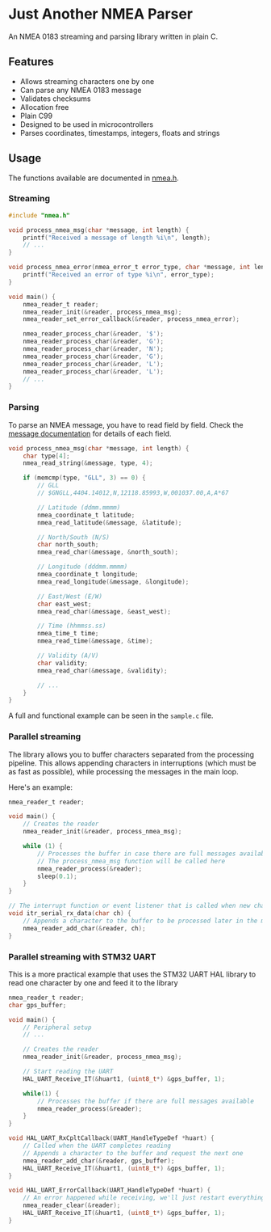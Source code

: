 # Just Another NMEA Parser

An NMEA 0183 streaming and parsing library written in plain C.

## Features
- Allows streaming characters one by one
- Can parse any NMEA 0183 message
- Validates checksums
- Allocation free
- Plain C99
- Designed to be used in microcontrollers
- Parses coordinates, timestamps, integers, floats and strings

## Usage

The functions available are documented in [nmea.h](./src/nmea.h).

### Streaming

```c
#include "nmea.h"

void process_nmea_msg(char *message, int length) {
    printf("Received a message of length %i\n", length);
    // ...
}

void process_nmea_error(nmea_error_t error_type, char *message, int length) {
    printf("Received an error of type %i\n", error_type);
}

void main() {
    nmea_reader_t reader;
    nmea_reader_init(&reader, process_nmea_msg);
    nmea_reader_set_error_callback(&reader, process_nmea_error);

    nmea_reader_process_char(&reader, '$');
    nmea_reader_process_char(&reader, 'G');
    nmea_reader_process_char(&reader, 'N');
    nmea_reader_process_char(&reader, 'G');
    nmea_reader_process_char(&reader, 'L');
    nmea_reader_process_char(&reader, 'L');
    // ...
}
```

### Parsing

To parse an NMEA message, you have to read field by field. Check the [message documentation](https://gpsd.gitlab.io/gpsd/NMEA.html) for details of each field.

```c
void process_nmea_msg(char *message, int length) {
    char type[4];
    nmea_read_string(&message, type, 4);

    if (memcmp(type, "GLL", 3) == 0) {
        // GLL
        // $GNGLL,4404.14012,N,12118.85993,W,001037.00,A,A*67

        // Latitude (ddmm.mmmm)
        nmea_coordinate_t latitude;
        nmea_read_latitude(&message, &latitude);

        // North/South (N/S)
        char north_south;
        nmea_read_char(&message, &north_south);

        // Longitude (dddmm.mmmm)
        nmea_coordinate_t longitude;
        nmea_read_longitude(&message, &longitude);

        // East/West (E/W)
        char east_west;
        nmea_read_char(&message, &east_west);

        // Time (hhmmss.ss)
        nmea_time_t time;
        nmea_read_time(&message, &time);

        // Validity (A/V)
        char validity;
        nmea_read_char(&message, &validity);

        // ...
    }
}
```

A full and functional example can be seen in the `sample.c` file.

### Parallel streaming

The library allows you to buffer characters separated from the processing pipeline. This allows appending characters in interruptions (which must be as fast as possible), while processing the messages in the main loop.

Here's an example:
```c
nmea_reader_t reader;

void main() {
    // Creates the reader
    nmea_reader_init(&reader, process_nmea_msg);

    while (1) {
        // Processes the buffer in case there are full messages available, otherwise, does nothing
        // The process_nmea_msg function will be called here
        nmea_reader_process(&reader);
        sleep(0.1);
    }
}

// The interrupt function or event listener that is called when new characters are received
void itr_serial_rx_data(char ch) {
    // Appends a character to the buffer to be processed later in the main loop
    nmea_reader_add_char(&reader, ch);
}
```

### Parallel streaming with STM32 UART

This is a more practical example that uses the STM32 UART HAL library to read one character by one and feed it to the library

```c
nmea_reader_t reader;
char gps_buffer;

void main() {
    // Peripheral setup
    // ...

    // Creates the reader
    nmea_reader_init(&reader, process_nmea_msg);

    // Start reading the UART
    HAL_UART_Receive_IT(&huart1, (uint8_t*) &gps_buffer, 1);

    while(1) {
        // Processes the buffer if there are full messages available
        nmea_reader_process(&reader);
    }
}

void HAL_UART_RxCpltCallback(UART_HandleTypeDef *huart) {
    // Called when the UART completes reading
    // Appends a character to the buffer and request the next one
    nmea_reader_add_char(&reader, gps_buffer);
    HAL_UART_Receive_IT(&huart1, (uint8_t*) &gps_buffer, 1);
}

void HAL_UART_ErrorCallback(UART_HandleTypeDef *huart) {
    // An error happened while receiving, we'll just restart everything
    nmea_reader_clear(&reader);
    HAL_UART_Receive_IT(&huart1, (uint8_t*) &gps_buffer, 1);
}
```